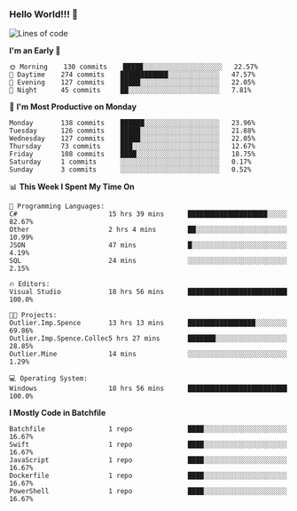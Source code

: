 ### Hello World!!! 👋

<!--
**kekotek/kekotek** is a ✨ _special_ ✨ repository because its `README.md` (this file) appears on your GitHub profile.

Here are some ideas to get you started:

- 🔭 I’m currently working on ...
- 🌱 I’m currently learning ...
- 👯 I’m looking to collaborate on ...
- 🤔 I’m looking for help with ...
- 💬 Ask me about ...
- 📫 How to reach me: ...
- 😄 Pronouns: ...
- ⚡ Fun fact: ...
-->

<!--START_SECTION:waka-->
![Lines of code](https://img.shields.io/badge/From%20Hello%20World%20I%27ve%20Written-18753%20lines%20of%20code-blue)

**I'm an Early 🐤** 

```text
🌞 Morning    130 commits    █████░░░░░░░░░░░░░░░░░░░░   22.57% 
🌆 Daytime    274 commits    ████████████░░░░░░░░░░░░░   47.57% 
🌃 Evening    127 commits    █████░░░░░░░░░░░░░░░░░░░░   22.05% 
🌙 Night      45 commits     ██░░░░░░░░░░░░░░░░░░░░░░░   7.81%

```
📅 **I'm Most Productive on Monday** 

```text
Monday       138 commits    ██████░░░░░░░░░░░░░░░░░░░   23.96% 
Tuesday      126 commits    █████░░░░░░░░░░░░░░░░░░░░   21.88% 
Wednesday    127 commits    █████░░░░░░░░░░░░░░░░░░░░   22.05% 
Thursday     73 commits     ███░░░░░░░░░░░░░░░░░░░░░░   12.67% 
Friday       108 commits    ████░░░░░░░░░░░░░░░░░░░░░   18.75% 
Saturday     1 commits      ░░░░░░░░░░░░░░░░░░░░░░░░░   0.17% 
Sunday       3 commits      ░░░░░░░░░░░░░░░░░░░░░░░░░   0.52%

```


📊 **This Week I Spent My Time On** 

```text
💬 Programming Languages: 
C#                       15 hrs 39 mins      ████████████████████░░░░░   82.67% 
Other                    2 hrs 4 mins        ██░░░░░░░░░░░░░░░░░░░░░░░   10.99% 
JSON                     47 mins             █░░░░░░░░░░░░░░░░░░░░░░░░   4.19% 
SQL                      24 mins             ░░░░░░░░░░░░░░░░░░░░░░░░░   2.15%

🔥 Editors: 
Visual Studio            18 hrs 56 mins      █████████████████████████   100.0%

🐱‍💻 Projects: 
Outlier.Imp.Spence       13 hrs 13 mins      █████████████████░░░░░░░░   69.86% 
Outlier.Imp.Spence.Collec5 hrs 27 mins       ███████░░░░░░░░░░░░░░░░░░   28.85% 
Outlier.Mine             14 mins             ░░░░░░░░░░░░░░░░░░░░░░░░░   1.29%

💻 Operating System: 
Windows                  18 hrs 56 mins      █████████████████████████   100.0%

```

**I Mostly Code in Batchfile** 

```text
Batchfile                1 repo              ████░░░░░░░░░░░░░░░░░░░░░   16.67% 
Swift                    1 repo              ████░░░░░░░░░░░░░░░░░░░░░   16.67% 
JavaScript               1 repo              ████░░░░░░░░░░░░░░░░░░░░░   16.67% 
Dockerfile               1 repo              ████░░░░░░░░░░░░░░░░░░░░░   16.67% 
PowerShell               1 repo              ████░░░░░░░░░░░░░░░░░░░░░   16.67%

```



<!--END_SECTION:waka-->

